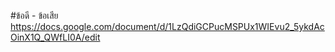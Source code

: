 #ข้อดี - ข้อเสีย
https://docs.google.com/document/d/1LzQdiGCPucMSPUx1WIEvu2_5ykdAcOinX1Q_QWfLI0A/edit